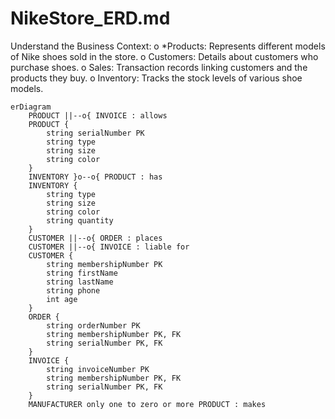 # NikeStore_ERD.md
Understand the Business Context:
o *Products: Represents different models of Nike shoes sold in the store.
o Customers: Details about customers who purchase shoes.
o Sales: Transaction records linking customers and the products they buy.
o Inventory: Tracks the stock levels of various shoe models.

```mermaid
erDiagram
    PRODUCT ||--o{ INVOICE : allows
    PRODUCT {
        string serialNumber PK
        string type
        string size
        string color
    }
    INVENTORY }o--o{ PRODUCT : has
    INVENTORY {
        string type
        string size
        string color
        string quantity
    }
    CUSTOMER ||--o{ ORDER : places
    CUSTOMER ||--o{ INVOICE : liable for
    CUSTOMER {
        string membershipNumber PK
        string firstName
        string lastName
        string phone
        int age
    }
    ORDER {
        string orderNumber PK
        string membershipNumber PK, FK
        string serialNumber PK, FK
    }
    INVOICE {
        string invoiceNumber PK
        string membershipNumber PK, FK
        string serialNumber PK, FK
    }
    MANUFACTURER only one to zero or more PRODUCT : makes
```
